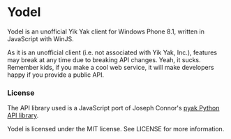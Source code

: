# Yodel #

Yodel is an unofficial Yik Yak client for Windows Phone 8.1, written in JavaScript with WinJS.

As it is an unofficial client (i.e. not associated with Yik Yak, Inc.), features may break at any 
time due to breaking API changes. Yeah, it sucks. Remember kids, if you make a cool web service, 
it will make developers happy if you provide a public API.

### License ###

The API library used is a JavaScript port of Joseph Connor's [pyak Python API library](https://github.com/joseph346/pyak).

Yodel is licensed under the MIT license. See LICENSE for more information.
